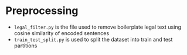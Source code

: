 # Preprocessing

* `legal_filter.py` is the file used to remove boilerplate legal text using cosine similarity of encoded sentences
* `train_test_split.py` is used to split the dataset into train and test partitions 
